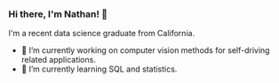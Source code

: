 ### Hi there, I'm Nathan! 👋

I'm a recent data science graduate from California.

- 🔭 I’m currently working on computer vision methods for self-driving related applications.
- 🌱 I’m currently learning SQL and statistics.

<!--
**nhtsai/nhtsai** is a ✨ _special_ ✨ repository because its `README.md` (this file) appears on your GitHub profile.

Here are some ideas to get you started:

- 🔭 I’m currently working on ...
- 🌱 I’m currently learning ...
- 👯 I’m looking to collaborate on ...
- 🤔 I’m looking for help with ...
- 💬 Ask me about ...
- 📫 How to reach me: ...
- 😄 Pronouns: ...
- ⚡ Fun fact: ...
-->
